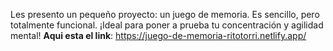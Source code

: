 Les presento un pequeño proyecto: un juego de memoria. Es sencillo, pero totalmente funcional. ¡Ideal para poner a prueba tu concentración y agilidad mental!
**Aqui esta el link**: https://juego-de-memoria-ritotorri.netlify.app/
